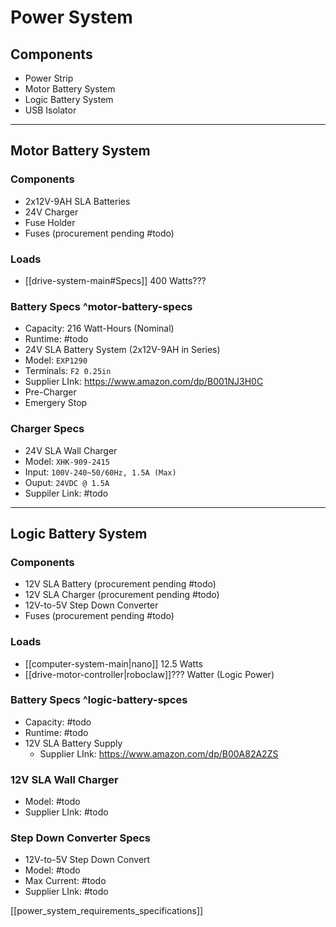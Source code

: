 # Power System

## Components
- Power Strip
- Motor Battery System
- Logic Battery System
- USB Isolator

---

## Motor Battery System	
 
 ### Components
 - 2x12V-9AH SLA Batteries
 - 24V Charger
 - Fuse Holder
 - Fuses (procurement pending #todo)
 
 ### Loads
-  [[drive-system-main#Specs]] 400 Watts???
  
### Battery Specs ^motor-battery-specs
- Capacity: 216 Watt-Hours (Nominal)
- Runtime: #todo
- 24V SLA Battery System (2x12V-9AH in Series)
- Model: `EXP1290`
- Terminals: `F2 0.25in`
- Supplier LInk: https://www.amazon.com/dp/B001NJ3H0C
- Pre-Charger
- Emergery Stop


###  Charger Specs
- 24V SLA Wall Charger
- Model: `XHK-909-2415`
- Input: `100V-240~50/60Hz, 1.5A (Max)`
- Ouput: `24VDC @ 1.5A`
- Suppiler Link: #todo

---

## Logic Battery System
 
 ### Components
 - 12V SLA Battery (procurement pending #todo)
 - 12V SLA Charger (procurement pending #todo)
 - 12V-to-5V Step Down Converter 
 - Fuses (procurement pending #todo)
 
 ### Loads
- [[computer-system-main|nano]] 12.5 Watts
- [[drive-motor-controller|roboclaw]]??? Watter (Logic Power)
 
 ### Battery Specs ^logic-battery-spces
- Capacity: #todo
- Runtime: #todo
- 12V SLA Battery Supply
	- Supplier LInk: https://www.amazon.com/dp/B00A82A2ZS

### 12V SLA Wall Charger
- Model: #todo 
- Supplier LInk: #todo 

### Step Down Converter Specs
- 12V-to-5V Step Down Convert
- Model: #todo 
- Max Current: #todo 
- Supplier LInk: #todo 




[[power_system_requirements_specifications]]